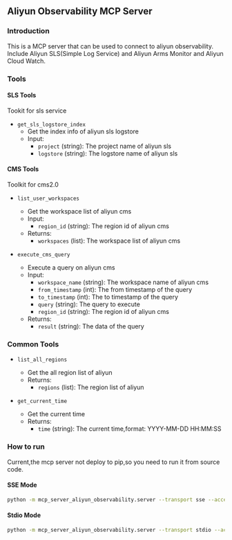 ## Aliyun Observability MCP Server

### Introduction

This is a MCP server that can be used to connect to aliyun observability. Include Aliyun SLS(Simple Log Service) and Aliyun Arms Monitor and Aliyun Cloud Watch.


### Tools

#### SLS Tools
Tookit for sls service

- `get_sls_logstore_index`
    - Get the index info of aliyun sls logstore
    - Input:
        - `project` (string): The project name of aliyun sls
        - `logstore` (string): The logstore name of aliyun sls



#### CMS Tools
Toolkit for cms2.0

- `list_user_workspaces`
    - Get the workspace list of aliyun cms
    - Input:
        - `region_id` (string): The region id of aliyun cms
    - Returns:
        - `workspaces` (list): The workspace list of aliyun cms

- `execute_cms_query`
    - Execute a query on aliyun cms
    - Input:
        - `workspace_name` (string): The workspace name of aliyun cms
        - `from_timestamp` (int): The from timestamp of the query
        - `to_timestamp` (int): The to timestamp of the query
        - `query` (string): The query to execute
        - `region_id` (string): The region id of aliyun cms
    - Returns:
        - `result` (string): The data of the query


### Common Tools

- `list_all_regions`
    - Get the all region list of aliyun
    - Returns:
        - `regions` (list): The region list of aliyun

- `get_current_time`
    - Get the current time
    - Returns:
        - `time` (string): The current time,format: YYYY-MM-DD HH:MM:SS


### How to run
Current,the mcp server not deploy to pip,so you need to run it from source code.

#### SSE Mode

```bash
python -m mcp_server_aliyun_observability.server --transport sse --access-key-id <your_access_key_id> --access-key-secret <your_access_key_secret> --transport-port <port>
```

#### Stdio Mode

```bash
python -m mcp_server_aliyun_observability.server --transport stdio --access-key-id <your_access_key_id> --access-key-secret <your_access_key_secret>


